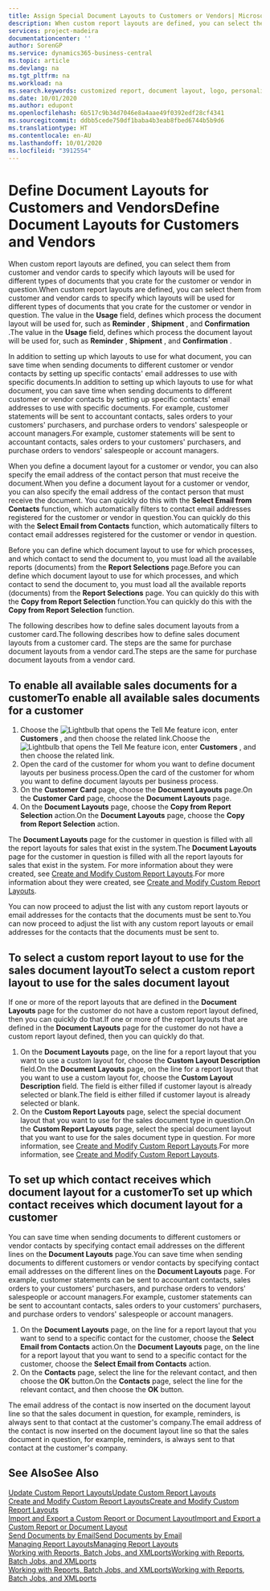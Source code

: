 ```yaml
---
title: Assign Special Document Layouts to Customers or Vendors| Microsoft Docs
description: When custom report layouts are defined, you can select them from customer and vendor cards to specify that the selected layouts will be used for documents that you crate for the customer or vendor in question.
services: project-madeira
documentationcenter: ''
author: SorenGP
ms.service: dynamics365-business-central
ms.topic: article
ms.devlang: na
ms.tgt_pltfrm: na
ms.workload: na
ms.search.keywords: customized report, document layout, logo, personalize
ms.date: 10/01/2020
ms.author: edupont
ms.openlocfilehash: 6b517c9b34d7046e8a4aae49f0392edf28cf4341
ms.sourcegitcommit: ddbb5cede750df1baba4b3eab8fbed6744b5b9d6
ms.translationtype: HT
ms.contentlocale: en-AU
ms.lasthandoff: 10/01/2020
ms.locfileid: "3912554"
---
```

# <a name="define-document-layouts-for-customers-and-vendors"></a><span data-ttu-id="b5741-103">Define Document Layouts for Customers and Vendors</span><span class="sxs-lookup"><span data-stu-id="b5741-103">Define Document Layouts for Customers and Vendors</span></span>
<span data-ttu-id="b5741-104">When custom report layouts are defined, you can select them from customer and vendor cards to specify which layouts will be used for different types of documents that you crate for the customer or vendor in question.</span><span class="sxs-lookup"><span data-stu-id="b5741-104">When custom report layouts are defined, you can select them from customer and vendor cards to specify which layouts will be used for different types of documents that you crate for the customer or vendor in question.</span></span> <span data-ttu-id="b5741-105">The value in the **Usage** field, defines which process the document layout will be used for, such as **Reminder** , **Shipment** , and **Confirmation** .</span><span class="sxs-lookup"><span data-stu-id="b5741-105">The value in the **Usage** field, defines which process the document layout will be used for, such as **Reminder** , **Shipment** , and **Confirmation** .</span></span>

<span data-ttu-id="b5741-106">In addition to setting up which layouts to use for what document, you can save time when sending documents to different customer or vendor contacts by setting up specific contacts' email addresses to use with specific documents.</span><span class="sxs-lookup"><span data-stu-id="b5741-106">In addition to setting up which layouts to use for what document, you can save time when sending documents to different customer or vendor contacts by setting up specific contacts' email addresses to use with specific documents.</span></span> <span data-ttu-id="b5741-107">For example, customer statements will be sent to accountant contacts, sales orders to your customers' purchasers, and purchase orders to vendors' salespeople or account managers.</span><span class="sxs-lookup"><span data-stu-id="b5741-107">For example, customer statements will be sent to accountant contacts, sales orders to your customers' purchasers, and purchase orders to vendors' salespeople or account managers.</span></span>

<span data-ttu-id="b5741-108">When you define a document layout for a customer or vendor, you can also specify the email address of the contact person that must receive the document.</span><span class="sxs-lookup"><span data-stu-id="b5741-108">When you define a document layout for a customer or vendor, you can also specify the email address of the contact person that must receive the document.</span></span> <span data-ttu-id="b5741-109">You can quickly do this with the **Select Email from Contacts** function, which automatically filters to contact email addresses registered for the customer or vendor in question.</span><span class="sxs-lookup"><span data-stu-id="b5741-109">You can quickly do this with the **Select Email from Contacts** function, which automatically filters to contact email addresses registered for the customer or vendor in question.</span></span>

<span data-ttu-id="b5741-110">Before you can define which document layout to use for which processes, and which contact to send the document to, you must load all the available reports (documents) from the **Report Selections** page.</span><span class="sxs-lookup"><span data-stu-id="b5741-110">Before you can define which document layout to use for which processes, and which contact to send the document to, you must load all the available reports (documents) from the **Report Selections** page.</span></span> <span data-ttu-id="b5741-111">You can quickly do this with the **Copy from Report Selection** function.</span><span class="sxs-lookup"><span data-stu-id="b5741-111">You can quickly do this with the **Copy from Report Selection** function.</span></span>

<span data-ttu-id="b5741-112">The following describes how to define sales document layouts from a customer card.</span><span class="sxs-lookup"><span data-stu-id="b5741-112">The following describes how to define sales document layouts from a customer card.</span></span> <span data-ttu-id="b5741-113">The steps are the same for purchase document layouts from a vendor card.</span><span class="sxs-lookup"><span data-stu-id="b5741-113">The steps are the same for purchase document layouts from a vendor card.</span></span>

## <a name="to-enable-all-available-sales-documents-for-a-customer"></a><span data-ttu-id="b5741-114">To enable all available sales documents for a customer</span><span class="sxs-lookup"><span data-stu-id="b5741-114">To enable all available sales documents for a customer</span></span>
1. <span data-ttu-id="b5741-115">Choose the ![Lightbulb that opens the Tell Me feature](media/ui-search/search_small.png "Tell me what you want to do") icon, enter **Customers** , and then choose the related link.</span><span class="sxs-lookup"><span data-stu-id="b5741-115">Choose the ![Lightbulb that opens the Tell Me feature](media/ui-search/search_small.png "Tell me what you want to do") icon, enter **Customers** , and then choose the related link.</span></span>
2. <span data-ttu-id="b5741-116">Open the card of the customer for whom you want to define document layouts per business process.</span><span class="sxs-lookup"><span data-stu-id="b5741-116">Open the card of the customer for whom you want to define document layouts per business process.</span></span>
3. <span data-ttu-id="b5741-117">On the **Customer Card** page, choose the **Document Layouts** page.</span><span class="sxs-lookup"><span data-stu-id="b5741-117">On the **Customer Card** page, choose the **Document Layouts** page.</span></span>
4. <span data-ttu-id="b5741-118">On the **Document Layouts** page, choose the **Copy from Report Selection** action.</span><span class="sxs-lookup"><span data-stu-id="b5741-118">On the **Document Layouts** page, choose the **Copy from Report Selection** action.</span></span>

<span data-ttu-id="b5741-119">The **Document Layouts** page for the customer in question is filled with all the report layouts for sales that exist in the system.</span><span class="sxs-lookup"><span data-stu-id="b5741-119">The **Document Layouts** page for the customer in question is filled with all the report layouts for sales that exist in the system.</span></span> <span data-ttu-id="b5741-120">For more information about they were created, see [Create and Modify Custom Report Layouts](ui-how-create-custom-report-layout.md).</span><span class="sxs-lookup"><span data-stu-id="b5741-120">For more information about they were created, see [Create and Modify Custom Report Layouts](ui-how-create-custom-report-layout.md).</span></span>

<span data-ttu-id="b5741-121">You can now proceed to adjust the list with any custom report layouts or email addresses for the contacts that the documents must be sent to.</span><span class="sxs-lookup"><span data-stu-id="b5741-121">You can now proceed to adjust the list with any custom report layouts or email addresses for the contacts that the documents must be sent to.</span></span>

## <a name="to-select-a-custom-report-layout-to-use-for-the-sales-document-layout"></a><span data-ttu-id="b5741-122">To select a custom report layout to use for the sales document layout</span><span class="sxs-lookup"><span data-stu-id="b5741-122">To select a custom report layout to use for the sales document layout</span></span>
<span data-ttu-id="b5741-123">If one or more of the report layouts that are defined in the **Document Layouts** page for the customer do not have a custom report layout defined, then you can quickly do that.</span><span class="sxs-lookup"><span data-stu-id="b5741-123">If one or more of the report layouts that are defined in the **Document Layouts** page for the customer do not have a custom report layout defined, then you can quickly do that.</span></span>

1. <span data-ttu-id="b5741-124">On the **Document Layouts** page, on the line for a report layout that you want to use a custom layout for, choose the **Custom Layout Description** field.</span><span class="sxs-lookup"><span data-stu-id="b5741-124">On the **Document Layouts** page, on the line for a report layout that you want to use a custom layout for, choose the **Custom Layout Description** field.</span></span> <span data-ttu-id="b5741-125">The field is either filled if customer layout is already selected or blank.</span><span class="sxs-lookup"><span data-stu-id="b5741-125">The field is either filled if customer layout is already selected or blank.</span></span>
2. <span data-ttu-id="b5741-126">On the **Custom Report Layouts** page, select the special document layout that you want to use for the sales document type in question.</span><span class="sxs-lookup"><span data-stu-id="b5741-126">On the **Custom Report Layouts** page, select the special document layout that you want to use for the sales document type in question.</span></span> <span data-ttu-id="b5741-127">For more information, see [Create and Modify Custom Report Layouts](ui-how-create-custom-report-layout.md).</span><span class="sxs-lookup"><span data-stu-id="b5741-127">For more information, see [Create and Modify Custom Report Layouts](ui-how-create-custom-report-layout.md).</span></span>

## <a name="to-set-up-which-contact-receives-which-document-layout-for-a-customer"></a><span data-ttu-id="b5741-128">To set up which contact receives which document layout for a customer</span><span class="sxs-lookup"><span data-stu-id="b5741-128">To set up which contact receives which document layout for a customer</span></span>
<span data-ttu-id="b5741-129">You can save time when sending documents to different customers or vendor contacts by specifying contact email addresses on the different lines on the **Document Layouts** page.</span><span class="sxs-lookup"><span data-stu-id="b5741-129">You can save time when sending documents to different customers or vendor contacts by specifying contact email addresses on the different lines on the **Document Layouts** page.</span></span> <span data-ttu-id="b5741-130">For example, customer statements can be sent to accountant contacts, sales orders to your customers' purchasers, and purchase orders to vendors' salespeople or account managers.</span><span class="sxs-lookup"><span data-stu-id="b5741-130">For example, customer statements can be sent to accountant contacts, sales orders to your customers' purchasers, and purchase orders to vendors' salespeople or account managers.</span></span>

1. <span data-ttu-id="b5741-131">On the **Document Layouts** page, on the line for a report layout that you want to send to a specific contact for the customer, choose the **Select Email from Contacts** action.</span><span class="sxs-lookup"><span data-stu-id="b5741-131">On the **Document Layouts** page, on the line for a report layout that you want to send to a specific contact for the customer, choose the **Select Email from Contacts** action.</span></span>
2. <span data-ttu-id="b5741-132">On the **Contacts** page, select the line for the relevant contact, and then choose the **OK** button.</span><span class="sxs-lookup"><span data-stu-id="b5741-132">On the **Contacts** page, select the line for the relevant contact, and then choose the **OK** button.</span></span>

<span data-ttu-id="b5741-133">The email address of the contact is now inserted on the document layout line so that the sales document in question, for example, reminders, is always sent to that contact at the customer's company.</span><span class="sxs-lookup"><span data-stu-id="b5741-133">The email address of the contact is now inserted on the document layout line so that the sales document in question, for example, reminders, is always sent to that contact at the customer's company.</span></span>

## <a name="see-also"></a><span data-ttu-id="b5741-134">See Also</span><span class="sxs-lookup"><span data-stu-id="b5741-134">See Also</span></span>  
[<span data-ttu-id="b5741-135">Update Custom Report Layouts</span><span class="sxs-lookup"><span data-stu-id="b5741-135">Update Custom Report Layouts</span></span>](ui-update-report-layouts.md)  
[<span data-ttu-id="b5741-136">Create and Modify Custom Report Layouts</span><span class="sxs-lookup"><span data-stu-id="b5741-136">Create and Modify Custom Report Layouts</span></span>](ui-how-create-custom-report-layout.md)  
[<span data-ttu-id="b5741-137">Import and Export a Custom Report or Document Layout</span><span class="sxs-lookup"><span data-stu-id="b5741-137">Import and Export a Custom Report or Document Layout</span></span>](ui-how-import-and-export-report-layout.md)  
[<span data-ttu-id="b5741-138">Send Documents by Email</span><span class="sxs-lookup"><span data-stu-id="b5741-138">Send Documents by Email</span></span>](ui-how-send-documents-email.md)  
[<span data-ttu-id="b5741-139">Managing Report Layouts</span><span class="sxs-lookup"><span data-stu-id="b5741-139">Managing Report Layouts</span></span>](ui-manage-report-layouts.md)  
[<span data-ttu-id="b5741-140">Working with Reports, Batch Jobs, and XMLports</span><span class="sxs-lookup"><span data-stu-id="b5741-140">Working with Reports, Batch Jobs, and XMLports</span></span>](ui-work-report.md)  
[<span data-ttu-id="b5741-141">Working with Reports, Batch Jobs, and XMLports</span><span class="sxs-lookup"><span data-stu-id="b5741-141">Working with Reports, Batch Jobs, and XMLports</span></span>](ui-work-report.md)  
